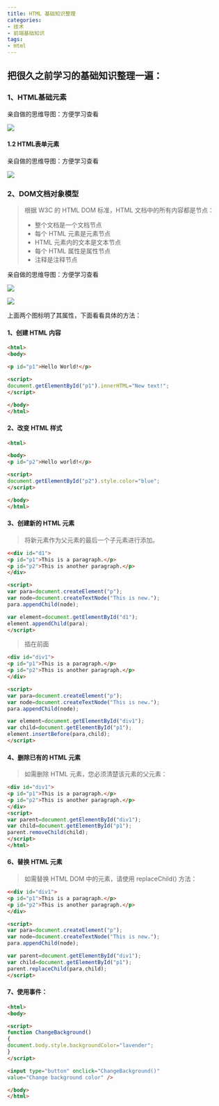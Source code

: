 ```yaml
---
title: HTML 基础知识整理
categories:
- 技术
- 前端基础知识
tags:
- Html
---
```


## 把很久之前学习的基础知识整理一遍：

### 1、HTML基础元素

亲自做的思维导图：方便学习查看

![](https://ws1.sinaimg.cn/large/006c6oKBgy1fs76a9202dj31q31j844o.jpg)

<!--more-->


#### 1.2 HTML表单元素

亲自做的思维导图：方便学习查看

![](https://ws1.sinaimg.cn/large/006c6oKBgy1fs76c6glpej327819jjx5.jpg)

### 2、DOM文档对象模型
> 根据 W3C 的 HTML DOM 标准，HTML 文档中的所有内容都是节点：
> * 整个文档是一个文档节点
> * 每个 HTML 元素是元素节点
> * HTML 元素内的文本是文本节点
> * 每个 HTML 属性是属性节点
> * 注释是注释节点


亲自做的思维导图：方便学习查看

![](https://ws1.sinaimg.cn/large/006c6oKBgy1fs76kvcl02j30ek07pt8j.jpg)


![](https://ws1.sinaimg.cn/large/006c6oKBgy1fs76icor2hj31uz0x2tbz.jpg)


上面两个图标明了其属性，下面看看具体的方法：

#### 1、创建 HTML 内容

```html
<html>
<body>

<p id="p1">Hello World!</p>

<script>
document.getElementById("p1").innerHTML="New text!";
</script>

</body>
</html>
```

#### 2、改变 HTML 样式

```html
<html>

<body>
<p id="p2">Hello world!</p>

<script>
document.getElementById("p2").style.color="blue";
</script>

</body>
</html>
```


#### 3、创建新的 HTML 元素

> 将新元素作为父元素的最后一个子元素进行添加。

```html
<<div id="d1">
<p id="p1">This is a paragraph.</p>
<p id="p2">This is another paragraph.</p>
</div>

<script>
var para=document.createElement("p");
var node=document.createTextNode("This is new.");
para.appendChild(node);

var element=document.getElementById("d1");
element.appendChild(para);
</script>
```

>插在前面
```html
<div id="div1">
<p id="p1">This is a paragraph.</p>
<p id="p2">This is another paragraph.</p>
</div>

<script>
var para=document.createElement("p");
var node=document.createTextNode("This is new.");
para.appendChild(node);

var element=document.getElementById("div1");
var child=document.getElementById("p1");
element.insertBefore(para,child);
</script>
```

#### 4、删除已有的 HTML 元素
>如需删除 HTML 元素，您必须清楚该元素的父元素：

```html
<div id="div1">
<p id="p1">This is a paragraph.</p>
<p id="p2">This is another paragraph.</p>
</div>
<script>
var parent=document.getElementById("div1");
var child=document.getElementById("p1");
parent.removeChild(child);
</script>
</html>
```

#### 6、替换 HTML 元素
>如需替换 HTML DOM 中的元素，请使用 replaceChild() 方法：

```html
<<div id="div1">
<p id="p1">This is a paragraph.</p>
<p id="p2">This is another paragraph.</p>
</div>

<script>
var para=document.createElement("p");
var node=document.createTextNode("This is new.");
para.appendChild(node);

var parent=document.getElementById("div1");
var child=document.getElementById("p1");
parent.replaceChild(para,child);
</script>
```

#### 7、使用事件：

```html
<html>
<body>

<script>
function ChangeBackground()
{
document.body.style.backgroundColor="lavender";
}
</script>

<input type="button" onclick="ChangeBackground()"
value="Change background color" />

</body>
</html>
```